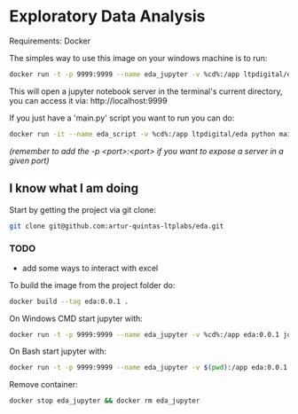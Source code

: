# Exploratory Data Analysis

Requirements: Docker


The simples way to use this image on your windows machine is to run:

```bash
docker run -t -p 9999:9999 --name eda_jupyter -v %cd%:/app ltpdigital/eda jupyter notebook --port 9999 --ip=0.0.0.0 --allow-root
```

This will open a jupyter notebook server in the terminal's current directory, you can access it via: http://localhost:9999

If you just have a 'main.py' script you want to run you can do:

```bash
docker run -it --name eda_script -v %cd%:/app ltpdigital/eda python main.py
```

*(remember to add the -p \<port\>:\<port\> if you want to expose a server in a given port)*

## I know what I am doing

Start by getting the project via git clone:

```bash
git clone git@github.com:artur-quintas-ltplabs/eda.git
```

### TODO
* add some ways to interact with excel

To build the image from the project folder do:
```bash
docker build --tag eda:0.0.1 .
```

On Windows CMD start jupyter with:
```bash
docker run -t -p 9999:9999 --name eda_jupyter -v %cd%:/app eda:0.0.1 jupyter notebook --port 9999 --ip=0.0.0.0 --allow-root
```

On Bash start jupyter with:
```bash
docker run -t -p 9999:9999 --name eda_jupyter -v $(pwd):/app eda:0.0.1 jupyter notebook --port 9999 --ip=0.0.0.0 --allow-root
```

Remove container:
```bash
docker stop eda_jupyter && docker rm eda_jupyter
```